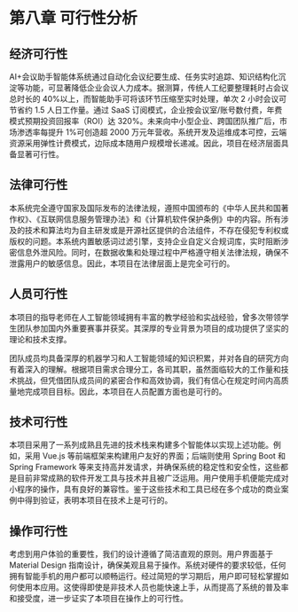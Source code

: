 # 第八章 可行性分析

## 经济可行性

AI+会议助手智能体系统通过自动化会议纪要生成、任务实时追踪、知识结构化沉淀等功能，可显著降低企业会议人力成本。据测算，传统人工纪要整理耗时占会议总时长的 40%以上，而智能助手可将该环节压缩至实时处理，单次 2 小时会议可节省约 1.5 人日工作量。通过 SaaS 订阅模式，企业按会议室/账号数付费，年费模式预期投资回报率（ROI）达 320%。未来向中小型企业、跨国团队推广后，市场渗透率每提升 1%可创造超 2000 万元年营收。系统开发及运维成本可控，云端资源采用弹性计费模式，边际成本随用户规模增长递减。因此，项目在经济层面具备显著可行性。

## 法律可行性

本系统完全遵守国家及国际发布的法律法规，遵照中国颁布的《中华人民共和国著作权》、《互联网信息服务管理办法》和《计算机软件保护条例》中的内容。所有涉及的技术和算法均为自主研发或是开源社区提供的合法组件，不存在侵犯专利权或版权的问题。本系统内置敏感词过滤引擎，支持企业自定义合规词库，实时阻断涉密信息外泄风险。同时，在数据收集和处理过程中严格遵守相关法律法规，确保不泄露用户的敏感信息。因此，本项目在法律层面上是完全可行的。

## 人员可行性

本项目的指导老师在人工智能领域拥有丰富的教学经验和实战经验，曾多次带领学生团队参加国内外重要赛事并获奖。其深厚的专业背景为项目的成功提供了坚实的理论和技术支撑。

团队成员均具备深厚的机器学习和人工智能领域的知识积累，并对各自的研究方向有着深入的理解。根据项目需求合理分工，各司其职，虽然面临较大的工作量和技术挑战，但凭借团队成员间的紧密合作和高效协调，我们有信心在规定时间内高质量地完成项目目标。因此，本项目在人员配置方面也是可行的。

## 技术可行性

本项目采用了一系列成熟且先进的技术栈来构建多个智能体以实现上述功能。例如，采用 Vue.js 等前端框架来构建用户友好的界面；后端则使用 Spring Boot 和 Spring Framework 等来支持高并发请求，并确保系统的稳定性和安全性，这些都是目前非常成熟的软件开发工具与技术并且被广泛运用。用户使用手机便能完成对小程序的操作，具有良好的兼容性。鉴于这些技术和工具已经在多个成功的商业案例中得到验证，表明本项目在技术上是可行的。

## 操作可行性

考虑到用户体验的重要性，我们的设计遵循了简洁直观的原则。用户界面基于 Material Design 指南设计，确保美观且易于操作。系统对硬件的要求较低，任何拥有智能手机的用户都可以顺畅运行。经过简短的学习期后，用户即可轻松掌握如何使用本应用。这使得即使是非技术人员也能快速上手，从而提高了系统的普及率和接受度，进一步证实了本项目在操作上的可行性。
